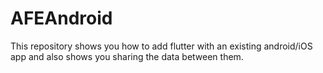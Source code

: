 # AFEAndroid
This repository shows you how to add flutter with an existing android/iOS app and also shows you sharing the data between them.
